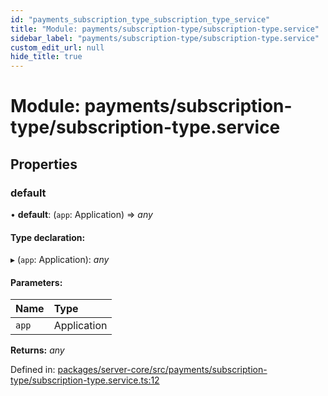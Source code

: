 ```yaml
---
id: "payments_subscription_type_subscription_type_service"
title: "Module: payments/subscription-type/subscription-type.service"
sidebar_label: "payments/subscription-type/subscription-type.service"
custom_edit_url: null
hide_title: true
---
```


# Module: payments/subscription-type/subscription-type.service

## Properties

### default

• **default**: (`app`: Application) => *any*

#### Type declaration:

▸ (`app`: Application): *any*

#### Parameters:

Name | Type |
:------ | :------ |
`app` | Application |

**Returns:** *any*

Defined in: [packages/server-core/src/payments/subscription-type/subscription-type.service.ts:12](https://github.com/xr3ngine/xr3ngine/blob/65dfcf39a/packages/server-core/src/payments/subscription-type/subscription-type.service.ts#L12)
